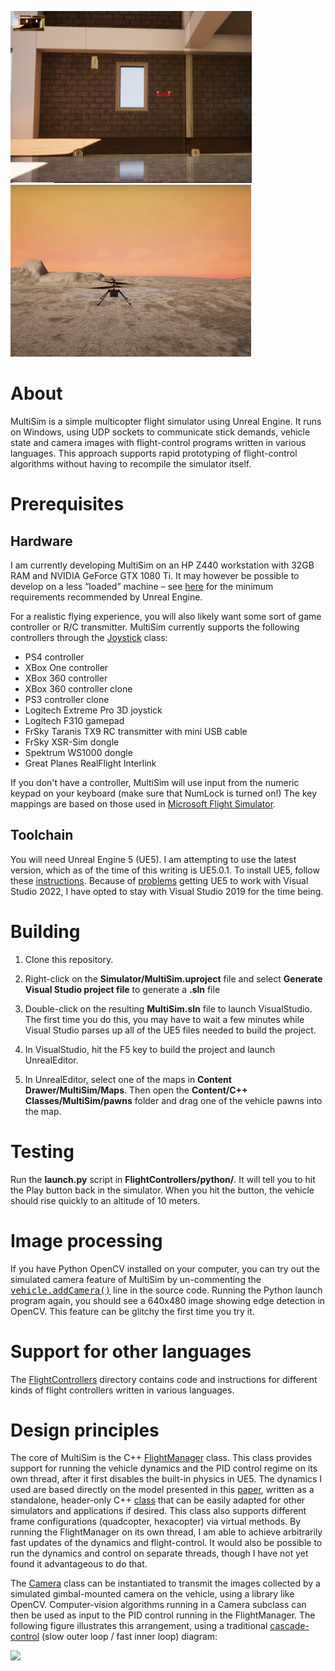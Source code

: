 <a href="https://www.youtube.com/watch?v=mobemDcX9ew"><img src="Simulator/Extras/media/IndoorScene.png" height=275></a>
<a href="https://www.youtube.com/watch?v=h6107MBgQ98"><img src="Simulator/Extras/media/Mars2.png" height=275></a>

# About

MultiSim is a simple multicopter flight simulator using Unreal Engine.  It runs on Windows, using UDP
sockets to communicate stick demands, vehicle state and camera images with flight-control programs
written in various languages.  This approach supports rapid prototyping of flight-control
algorithms without having to recompile the simulator itself.

# Prerequisites

## Hardware

I am currently developing MultiSim on an HP Z440 workstation with 32GB
RAM and NVIDIA GeForce GTX 1080 Ti. It may however be possible to develop on a
less &ldquo;loaded&rdquo; machine &ndash; see
[here](https://docs.unrealengine.com/4.27/en-US/Basics/InstallingUnrealEngine/RecommendedSpecifications/)
for the minimum requirements recommended by Unreal Engine.

For a realistic flying experience, you will also likely want some sort of game
controller or R/C transmitter.  MultiSim currently supports the following controllers
through the
[Joystick](https://github.com/simondlevy/MultiSim/blob/master/Source/MultiSim/Joystick.h)
class:

* PS4 controller
* XBox One controller
* XBox 360 controller
* XBox 360 controller clone
* PS3 controller clone
* Logitech Extreme Pro 3D joystick
* Logitech F310 gamepad
* FrSky Taranis TX9 RC transmitter with mini USB cable 
* FrSky XSR-Sim dongle
* Spektrum WS1000 dongle
* Great Planes RealFlight Interlink

If you don't have a controller, MultiSim will use input from the numeric keypad on your keyboard (make sure
that NumLock is turned on!)
The key mappings are based on those used in [Microsoft Flight Simulator](https://www.flightsimbooks.com/flightsimhandbook/keyboardcontrols.php#:~:text=Microsoft%20Flight%20Simulator%20Handbook%20%20%20Control%20,%20Keypad%202%20%2043%20more%20rows%20i).

## Toolchain

You will need Unreal Engine 5 (UE5). I am attempting to use the latest version, which as of the time of this
writing is UE5.0.1. To install UE5, follow these [instructions](https://docs.unrealengine.com/en-US/GettingStarted/Installation/index.html).
Because of
[problems](https://forums.unrealengine.com/t/unhandled-exception-when-building-blank-project-version-1-2-is-not-supported-version/510668/17)
getting UE5 to work with Visual Studio 2022, I have opted to stay with Visual Studio
2019 for the time being.

# Building

1. Clone this repository. 

2. Right-click on the <b>Simulator/MultiSim.uproject</b> 
file and select <b>Generate Visual Studio project file</b> to generate a <b>.sln</b> file

3. Double-click on the resulting <b>MultiSim.sln</b> file to launch VisualStudio.  The first time
you do this, you may have to wait a few minutes while Visual Studio parses up all of the UE5 files needed
to build the project.

4. In VisualStudio, hit the F5 key to build the project and launch UnrealEditor.

5. In UnrealEditor, select one of the maps in <b>Content Drawer/MultiSim/Maps</b>. Then open the
<b>Content/C++ Classes/MultiSim/pawns</b> folder and drag one of the
vehicle pawns into the map. 

# Testing

Run the <b>launch.py</b> script in <b>FlightControllers/python/</b>.  It will tell you to hit the Play
button back in the simulator.  When you hit the button, the vehicle should rise quickly to an altitude of 10 meters.

# Image processing

If you have Python OpenCV installed on your computer, you can try out the simulated camera feature of MultiSim by 
un-commenting the
<tt><a href="https://github.com/simondlevy/MultiSim/blob/master/Source/MultiSim/vehicles/Phantom.cpp#L21-L22">vehicle.addCamera()</a></tt>
line in the source code.  Running the Python launch program again, you should see a 640x480 image showing edge detection in 
OpenCV.  This feature can be glitchy the first time you try it.

# Support for other languages

The [FlightControllers](https://github.com/simondlevy/MultiSim/tree/master/FlightControllers)
directory contains code and instructions for different kinds of flight controllers written in various languages.

# Design principles

The core of MultiSim is the C++ 
[FlightManager](https://github.com/simondlevy/MultiSim/blob/master/Source/MultiSim/FlightManager.hpp) 
class. This class provides support for running the vehicle dynamics and the PID control
regime on its own thread, after it first disables the
built-in physics in UE5.  The dynamics I used are based directly on the model
presented in this [paper](https://infoscience.epfl.ch/record/97532/files/325.pdf), 
written as a standalone, header-only C++ 
[class](https://github.com/simondlevy/MultiSim/blob/master/Source/MultiSim/Dynamics.hpp)
that can be easily adapted for other simulators and applications if desired.
This class also supports different frame configurations (quadcopter,
hexacopter) via virtual methods. By running the FlightManager on its own
thread, I am able to achieve arbitrarily fast updates of the dynamics and
flight-control.  It would also be possible to run the dynamics and control on
separate threads, though I have not yet found it advantageous to do that.

The
[Camera](https://github.com/simondlevy/MultiSim/blob/master/Source/MultiSim/Camera.hpp)
class can be instantiated to transmit
the images collected by a simulated gimbal-mounted camera on the vehicle, using
a library like OpenCV.  Computer-vision algorithms running in a Camera subclass can then be used
as input to the PID control running in the FlightManager.  The following figure
illustrates this arrangement, using a traditional
[cascade-control](https://controlguru.com/the-cascade-control-architecture/)
(slow outer loop / fast inner loop) diagram:

<img src="Extras/media/Control.png" width=800></a>

